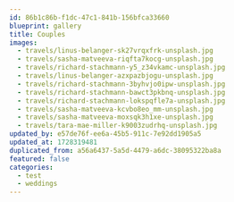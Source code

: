 ```yaml
---
id: 86b1c86b-f1dc-47c1-841b-156bfca33660
blueprint: gallery
title: Couples
images:
  - travels/linus-belanger-sk27vrqxfrk-unsplash.jpg
  - travels/sasha-matveeva-riqfta7kocg-unsplash.jpg
  - travels/richard-stachmann-y5_z34vkamc-unsplash.jpg
  - travels/linus-belanger-azxpazbjogu-unsplash.jpg
  - travels/richard-stachmann-3byhvjo0ipw-unsplash.jpg
  - travels/richard-stachmann-bawct3pkbnq-unsplash.jpg
  - travels/richard-stachmann-lokspqfle7a-unsplash.jpg
  - travels/sasha-matveeva-kcvbo8eo_mm-unsplash.jpg
  - travels/sasha-matveeva-moxsqk3h1xe-unsplash.jpg
  - travels/tara-mae-miller-k9003zudrhq-unsplash.jpg
updated_by: e57de76f-ee6a-45b5-911c-7e92dd1905a5
updated_at: 1728319481
duplicated_from: a56a6437-5a5d-4479-a6dc-38095322ba8a
featured: false
categories:
  - test
  - weddings
---
```


